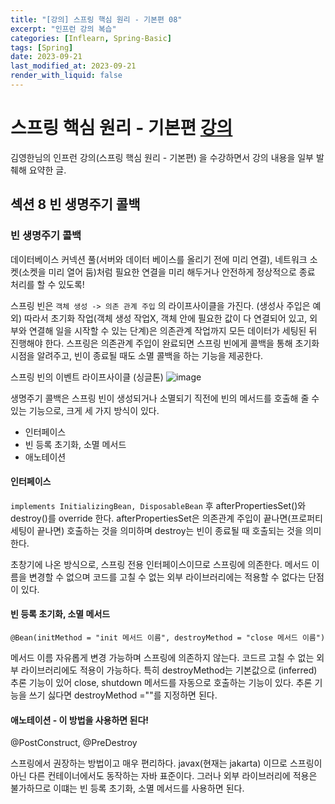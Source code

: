 ```yaml
---
title: "[강의] 스프링 핵심 원리 - 기본편 08"
excerpt: "인프런 강의 복습"
categories: [Inflearn, Spring-Basic]
tags: [Spring]
date: 2023-09-21
last_modified_at: 2023-09-21
render_with_liquid: false
---
```

# 스프링 핵심 원리 - 기본편 [강의](https://www.inflearn.com/course/%EC%8A%A4%ED%94%84%EB%A7%81-%ED%95%B5%EC%8B%AC-%EC%9B%90%EB%A6%AC-%EA%B8%B0%EB%B3%B8%ED%8E%B8)
김영한님의 인프런 강의(스프링 핵심 원리 - 기본편) 을 수강하면서 강의 내용을 일부 발췌해 요약한 글.

## **섹션 8** 빈 생명주기 콜백

### 빈 생명주기 콜백

데이터베이스 커넥션 풀(서버와 데이터 베이스를 올리기 전에 미리 연결), 네트워크 소켓(소켓을 미리 열어 둠)처럼 필요한 연결을 미리 해두거나 안전하게 정상적으로 종료 처리를 할 수 있도록!

스프링 빈은 `객체 생성 -> 의존 관계 주입` 의 라이프사이클을 가진다. (생성사 주입은 예외) 따라서 초기화 작업(객체 생성 작업X, 객체 안에 필요한 값이 다 연결되어 있고, 외부와 연결해 일을 시작할 수 있는 단계)은 의존관계 작업까지 모든 데이터가 세팅된 뒤 진행해야 한다. 스프링은 의존관계 주입이 완료되면 스프링 빈에게 콜백을 통해 초기화 시점을 알려주고, 빈이 종료될 때도 소멸 콜백을 하는 기능을 제공한다.

스프링 빈의 이벤트 라이프사이클 (싱글톤)
![image](https://github.com/yeondori/yeondori.github.io/assets/93027942/85ec75c6-fadd-4f4c-a54d-248b6204c8ca)

생명주기 콜백은 스프링 빈이 생성되거나 소멸되기 직전에 빈의 메서드를 호출해 줄 수 있는 기능으로, 크게 세 가지 방식이 있다.

- 인터페이스
- 빈 등록 초기화, 소멸 메서드
- 애노테이션

#### 인터페이스
`implements InitializingBean, DisposableBean` 후 afterPropertiesSet()와 destroy()를 override 한다.
afterPropertiesSet은 의존관계 주입이 끝나면(프로퍼티 세팅이 끝나면) 호출하는 것을 의미하며 destroy는 빈이 종료될 때 호출되는 것을 의미한다.

초창기에 나온 방식으로, 스프링 전용 인터페이스이므로 스프링에 의존한다. 메서드 이름을 변경할 수 없으며 코드를 고칠 수 없는 외부 라이브러리에는 적용할 수 없다는 단점이 있다. 

#### 빈 등록 초기화, 소멸 메서드

`@Bean(initMethod = "init 메서드 이름", destroyMethod = "close 메서드 이름")`

메서드 이름 자유롭게 변경 가능하며 스프링에 의존하지 않는다. 코드르 고칠 수 없는 외부 라이브러리에도 적용이 가능하다.
특히 destroyMethod는 기본값으로 (inferred) 추론 기능이 있어 close, shutdown 메서드를 자동으로 호출하는 기능이 있다. 추론 기능을 쓰기 싫다면 destroyMethod =""를 지정하면 된다.

#### 애노테이션 - 이 방법을 사용하면 된다!

@PostConstruct, @PreDestroy

스프링에서 권장하는 방법이고 매우 편리하다. javax(현재는 jakarta) 이므로 스프링이 아닌 다른 컨테이너에서도 동작하는 자바 표준이다. 그러나 외부 라이브러리에 적용은 불가하므로 이떄는 빈 등록 초기화, 소멸 메서드를 사용하면 된다.

